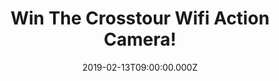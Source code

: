 ---
campaign-uuid: "c-250deb2b-930a-4140-8442-93720515e4e3"
type: "Competition"
category: "Technology"
date: "2019-02-13T09:00:00.000Z"
end-date: "2019-04-13T23:59:00.000Z"
disable-form: false
is_promoted: true
has_entry_page: true
title: "Win The Crosstour Wifi Action Camera!"
competition-description: "<p>After it’s previous success, here we are again giving\
  \ you the prizes you like the most: The Crosstour Action Camera 4K for you to make\
  \ your pictures alive! Capture all the good moments. Ideal for sports and travel\
  \ enthusiasts. You can take it to dive, climb, ride a bike, surf, etc… a totally\
  \ MUST for you!</p>\n<p>Be the envy of your friends with this amazing camera. Click\
  \ below for a chance to win.</p>\n"
hero-header: "Win The Crosstour Wifi Action Camera!"
terms-confirmation: "N/A"
banner-img: "https://assets.expresslyapp.com/asset-a17f6d76-0a28-4ddb-bead-54c47882974d.jpg"
logo-left-href: "aaa.nme.com"
logo-left-image: "https://assets.expresslyapp.com/asset-6f7ed6a2-94f2-4bb8-8cfd-ce7ef73fb3df.jpg"
logo-left-title: "NME AAA"
bg-image-hero: "https://assets.expresslyapp.com/asset-d598f0ab-f4e2-470b-8c86-4fe81c473247.jpg"
bg-image-first: "https://assets.expresslyapp.com/asset-39b05f80-cb23-4649-85a7-2fb0e7dc38f6.jpg"
section1-content: "<p>The Crosstour Wifi Action Camera takes you to explore a different\
  \ world: Built-in Wi-Fi Connection, Ultra HD 4K 16MP Resolution, Wrist Remote Control,\
  \ Waterproof, Self Timer Mode, Burst Photo… and many more features for you to discover!\
  \ \n</p>Enter the form below for a chance to win and you will never miss any precious\
  \ moment with The Crosstour Wifi Action Camera.</p>\n"
entry-title: "Win The Crosstour Wifi Action Camera!"
entry-content: "<p>Enter the draw to win The Crosstour Wifi Action Camera by completing\
  \ the form below before 23:59 on 13 April 2019.</p>\n"
has-winner: false
prize-description: "The Crosstour Wifi Action Camera."
special-conditions: "Multiple entries are allowed up to one every day"
country-restrictions:
- "GB"
---